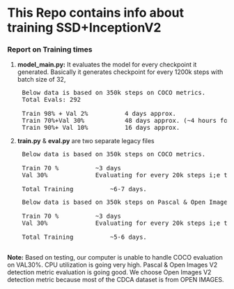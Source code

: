 # This Repo contains info about training SSD+InceptionV2

### Report on Training times

1. **model_main.py:** It evaluates the model for every checkpoint it generated. Basically it generates checkpoint for every 1200k steps with batch size of 32,
<pre>
	Below data is based on 350k steps on COCO metrics.
	Total Evals: 292

	Train 98% + Val 2%			4 days approx.
	Train 70%+Val 30%			48 days approx. (~4 hours for each evaluation)
	Train 90%+ Val 10%		  	16 days approx.
</pre>

2. **train.py** & **eval.py** are two separate legacy files
<pre>
	Below data is based on 350k steps on COCO metrics.

	Train 70 %			~3 days 
	Val 30%				Evaluating for every 20k steps i;e total 18 evals for 350k steps-> 3-4 days

	Total Training			~6-7 days.
</pre>
<pre>
	Below data is based on 350k steps on Pascal & Open Images V2 detection metrics.

	Train 70 %			~3 days 
	Val 30%				Evaluating for every 20k steps i;e total 18 evals for 350k steps-> 2-3 days

	Total Training			~5-6 days.

</pre>
**Note:** Based on testing, our computer is unable to handle COCO evaluation on VAL30%. CPU utilization is going very high. Pascal & Open Images V2 detection metric evaluation is going good. We choose Open Images V2 detection metric because most of the CDCA dataset is from OPEN IMAGES.
